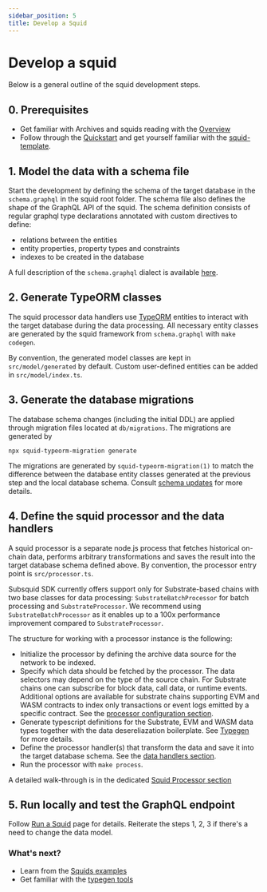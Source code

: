 ```yaml
---
sidebar_position: 5
title: Develop a Squid
---
```


# Develop a squid

Below is a general outline of the squid development steps. 

## 0. Prerequisites

- Get familiar with Archives and squids reading with the [Overview](/overview)
- Follow through the [Quickstart](/quickstart) and get yourself familiar with the [squid-template](https://github.com/subsquid/squid-template).

## 1. Model the data with a schema file

Start the development by defining the schema of the target database in the `schema.graphql` in the squid root folder. The schema file also defines the shape of the GraphQL API of the squid. The schema definition consists of regular graphql type declarations annotated with custom directives to define:
- relations between the entities
- entity properties, property types and constraints 
- indexes to be created in the database

A full description of the `schema.graphql` dialect is available [here](/develop-a-squid/schema-file).

## 2. Generate TypeORM classes

The squid processor data handlers use [TypeORM](https://typeorm.io) entities
to interact with the target database during the data processing. All necessary entity classes are
generated by the squid framework from `schema.graphql` with `make codegen`.

By convention, the generated model classes are kept in `src/model/generated` by default. Custom user-defined entities can
be added in `src/model/index.ts`.

## 3. Generate the database migrations

The database schema changes (including the initial DDL) are applied through migration files located at `db/migrations`. The migrations are generated by 
```
npx squid-typeorm-migration generate
```
The migrations are generated by `squid-typeorm-migration(1)` to match the difference between the database entity classes generated at the previous step and the local database schema. Consult [schema updates](/develop-a-squid/schema-file/schema-updates) for more details.

## 4. Define the squid processor and the data handlers

A squid processor is a separate node.js process that fetches historical on-chain data, performs arbitrary transformations and saves the result into the target database schema defined above. By convention, the processor entry point is `src/processor.ts`.

Subsquid SDK currently offers support only for Substrate-based chains with two base classes for data processing: `SubstrateBatchProcessor` for batch processing and `SubstrateProcessor`. We recommend using `SubstrateBatchProcessor` as it enables up to a 100x performance improvement compared to `SubstrateProcessor`.

The structure for working with a processor instance is the following:

- Initialize the processor by defining the archive data source for the network to be indexed. 
- Specify which data should be fetched by the processor. The data selectors may depend on the type of the source chain. For Substrate chains one can subscribe for block data, call data, or runtime events. Additional options are available for substrate chains supporting EVM and WASM contracts to index only transactions or event logs emitted by a specific contract. See the [processor configuration section](/develop-a-squid/squid-processor/configuration).
- Generate typescript definitions for the Substrate, EVM and WASM data types together with the data desereliazation boilerplate.
See [Typegen](/develop-a-squid/typegen) for more details.
- Define the processor handler(s) that transform the data and save it into the target database schema. See the [data handlers section](/develop-a-squid/squid-processor/data-handlers).
- Run the processor with `make process`.

A detailed walk-through is in the dedicated [Squid Processor section](/develop-a-squid/squid-processor)

## 5. Run locally and test the GraphQL endpoint

Follow [Run a Squid](/run-squid) page for details. Reiterate the steps 1, 2, 3 if there's a need to change the data model. 


### What's next?

- Learn from the [Squids examples](/develop-a-squid/examples)
- Get familiar with the [typegen tools](/develop-a-squid/typegen)
